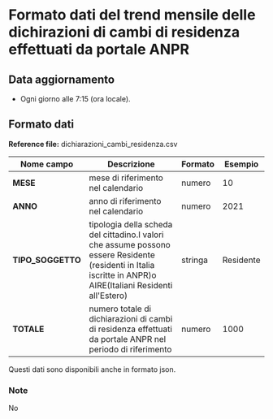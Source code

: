 # Formato dati del trend mensile delle dichirazioni di cambi di residenza effettuati da portale ANPR

## Data aggiornamento
- Ogni giorno alle 7:15 (ora locale). 

## Formato dati

**Reference file:** dichiarazioni_cambi_residenza.csv<br>

| Nome campo                  | Descrizione                       | Formato                       | Esempio             |
|-----------------------------|-----------------------------------|-------------------------------|---------------------|
| **MESE**       | mese di riferimento nel calendario              | numero                   | 10       |
| **ANNO**  | anno di riferimento nel calendario  |   numero     |        2021         |
| **TIPO_SOGGETTO**      | tipologia della scheda del cittadino.I valori che assume possono essere Residente (residenti in Italia iscritte in ANPR)o AIRE(Italiani Residenti all'Estero)| stringa             | Residente   | 
| **TOTALE**      | numero totale di dichiarazioni di cambi di residenza effettuati da portale ANPR nel periodo di riferimento| numero             | 1000   |

Questi dati sono disponibili anche in formato json.

### Note
No
